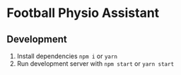 # Football Physio Assistant

## Development

1. Install dependencies `npm i` or `yarn`
2. Run development server with `npm start` or `yarn start`
